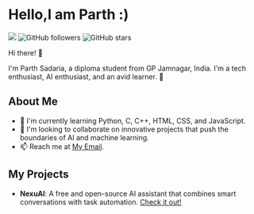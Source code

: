 **Hello,I am Parth :)**
=====================

![](https://komarev.com/ghpvc/?username=Parthsadaria&style=for-the-badge)
![GitHub followers](https://img.shields.io/github/followers/Parthsadaria?style=for-the-badge)
![GitHub stars](https://img.shields.io/github/stars/Parthsadaria?style=for-the-badge)

Hi there! 👋

I'm Parth Sadaria, a diploma student from GP Jamnagar, India. I'm a tech enthusiast, AI enthusiast, and an avid learner. 🤖

**About Me**
-------------

* 🔭 I'm currently learning Python, C, C++, HTML, CSS, and JavaScript.
* 🤝 I'm looking to collaborate on innovative projects that push the boundaries of AI and machine learning.
* 📫 Reach me at [My Email](mailto:parth160508@gmail.com).

**My Projects**
--------------

* **NexuAI**: A free and open-source AI assistant that combines smart conversations with task automation. [Check it out!](https://github.com/Parthsadaria/NexuAI)
